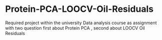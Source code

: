# Protein-PCA-LOOCV-Oil-Residuals
Required project within the university Data analysis course as assignment with two question first about Protein PCA , second about LOOCV Oil Residuals

